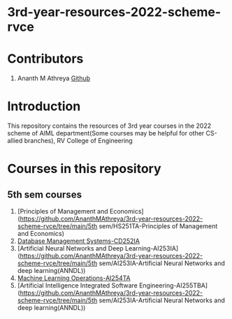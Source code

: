 # 3rd-year-resources-2022-scheme-rvce
# Contributors
1. Ananth M Athreya [Github](https://github.com/AnanthMAthreya)
# Introduction 
This repository contains the resources of 3rd year courses in the 2022 scheme of AIML department(Some courses may be helpful for other CS-allied branches), RV College of Engineering
# Courses in this repository
## 5th sem courses
1. [Principles of Management and Economics](https://github.com/AnanthMAthreya/3rd-year-resources-2022-scheme-rvce/tree/main/5th sem/HS251TA-Principles of Management and Economics)
2. [Database Management Systems-CD252IA]()
3. [Artificial Neural Networks and Deep Learning-AI253IA](https://github.com/AnanthMAthreya/3rd-year-resources-2022-scheme-rvce/tree/main/5th sem/AI253IA-Artificial Neural Networks and deep learning(ANNDL))
4. [Machine Learning Operations-AI254TA]()
5. [Artificial Intelligence Integrated Software Engineering-AI255TBA](https://github.com/AnanthMAthreya/3rd-year-resources-2022-scheme-rvce/tree/main/5th sem/AI253IA-Artificial Neural Networks and deep learning(ANNDL))
